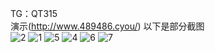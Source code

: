 TG：QT315    
  演示(http://www.489486.cyou/)
  以下是部分截图  
![2](https://github.com/user-attachments/assets/b87bfc30-0483-4659-a8a7-fc9b6a0c97c2)
![1](https://github.com/user-attachments/assets/c8f0a0b9-07a6-40c3-89f8-50e1542c25d3)
![5](https://github.com/user-attachments/assets/a3e40bfa-f7a0-4ebf-a8d2-20183b5a7775)
![4](https://github.com/user-attachments/assets/49fdad51-9922-46e8-9e73-fb9521779c30)
![6](https://github.com/user-attachments/assets/2d517c5f-c34e-46c7-8f0e-c1e6676d667f)
![7](https://github.com/user-attachments/assets/ae2a1a21-7df2-4001-b8f2-99eddb0afc48)
